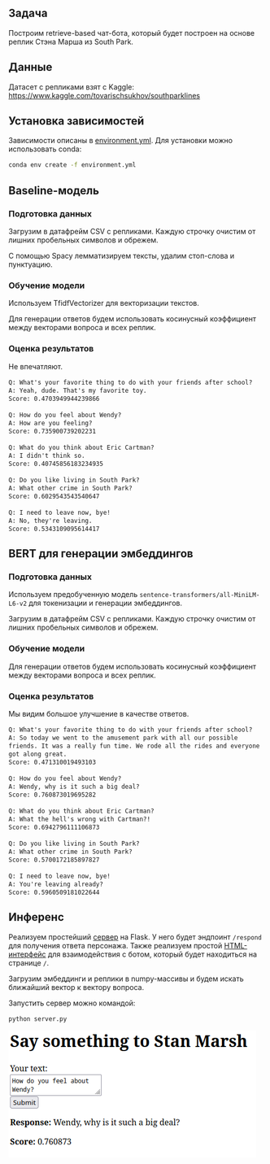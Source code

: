 ## Задача

Построим retrieve-based чат-бота, который будет построен на основе реплик Стэна Марша из South Park.

## Данные

Датасет с репликами взят с Kaggle: https://www.kaggle.com/tovarischsukhov/southparklines

## Установка зависимостей

Зависимости описаны в [environment.yml](environment.yml). Для установки можно использовать conda:

```bash
conda env create -f environment.yml
```

## Baseline-модель

### Подготовка данных

Загрузим в датафрейм CSV с репликами. Каждую строчку очистим от лишних пробельных символов и обрежем.

С помощью Spacy лемматизируем тексты, удалим стоп-слова и пунктуацию.

### Обучение модели

Используем TfidfVectorizer для векторизации текстов.

Для генерации ответов будем использовать косинусный коэффициент между векторами вопроса и всех реплик.

### Оценка результатов

Не впечатляют.

    Q: What's your favorite thing to do with your friends after school?
    A: Yeah, dude. That's my favorite toy.
    Score: 0.4703949944239866

    Q: How do you feel about Wendy?
    A: How are you feeling?
    Score: 0.735900739202231

    Q: What do you think about Eric Cartman?
    A: I didn't think so.
    Score: 0.40745856183234935

    Q: Do you like living in South Park?
    A: What other crime in South Park?
    Score: 0.6029543543540647

    Q: I need to leave now, bye!
    A: No, they're leaving.
    Score: 0.5343109095614417

## BERT для генерации эмбеддингов

### Подготовка данных

Используем предобученную модель `sentence-transformers/all-MiniLM-L6-v2` для токенизации и генерации эмбеддингов.

Загрузим в датафрейм CSV с репликами. Каждую строчку очистим от лишних пробельных символов и обрежем.

### Обучение модели

Для генерации ответов будем использовать косинусный коэффициент между векторами вопроса и всех реплик.

### Оценка результатов

Мы видим большое улучшение в качестве ответов.

    Q: What's your favorite thing to do with your friends after school?
    A: So today we went to the amusement park with all our possible friends. It was a really fun time. We rode all the rides and everyone got along great.
    Score: 0.471310019493103

    Q: How do you feel about Wendy?
    A: Wendy, why is it such a big deal?
    Score: 0.760873019695282

    Q: What do you think about Eric Cartman?
    A: What the hell's wrong with Cartman?!
    Score: 0.6942796111106873

    Q: Do you like living in South Park?
    A: What other crime in South Park?
    Score: 0.5700172185897827

    Q: I need to leave now, bye!
    A: You're leaving already?
    Score: 0.5960509181022644

## Инференс

Реализуем простейший [сервер](server.py) на Flask. У него будет эндпоинт `/respond` для получения ответа персонажа. Также реализуем простой [HTML-интерфейс](templates/index.html) для взаимодействия с ботом, который будет находиться на странице `/`.

Загрузим эмбеддинги и реплики в numpy-массивы и будем искать ближайший вектор к вектору вопроса.

Запустить сервер можно командой:

```bash
python server.py
```

![пример работы](image.png)
